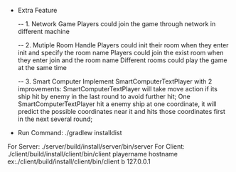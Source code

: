 - Extra Feature

    -- 1. Network Game
        Players could join the game through network in different machine

    -- 2. Mutiple Room Handle
        Players could init their room when they enter init and specify the room name
        Players could join the exist room when they enter join and the room name
        Different rooms could play the game at the same time

    -- 3. Smart Computer
        Implement SmartComputerTextPlayer with 2 improvements:
            SmartComputerTextPlayer will take move action if its ship hit by enemy in the last round to avoid further hit;
            One SmartComputerTextPlayer hit a enemy ship at one coordinate, it will predict the possible coordinates near it and hits those coordinates first in the next several round;


- Run Command:
./gradlew installdist

For Server: ./server/build/install/server/bin/server
For Client: ./client/build/install/client/bin/client playername hostname   ex:./client/build/install/client/bin/client b 127.0.0.1
